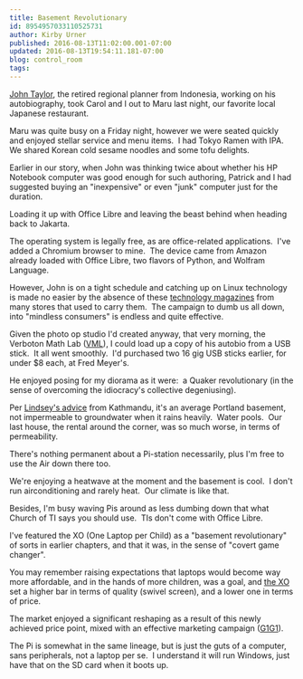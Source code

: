 ```yaml
---
title: Basement Revolutionary
id: 8954957033110525731
author: Kirby Urner
published: 2016-08-13T11:02:00.001-07:00
updated: 2016-08-13T19:54:11.181-07:00
blog: control_room
tags: 
---
```


[](https://www.flickr.com/photos/kirbyurner/28870070971/in/dateposted-public/)

[](http://mybizmo.blogspot.com/2016/08/morning-walk.html)

[John Taylor](http://mybizmo.blogspot.com/2016/08/morning-walk.html), the retired regional planner from Indonesia, working on his autobiography, took Carol and I out to Maru last night, our favorite local Japanese restaurant.   

Maru was quite busy on a Friday night, however we were seated quickly and enjoyed stellar service and menu items.  I had Tokyo Ramen with IPA.  We shared Korean cold sesame noodles and some tofu delights.

Earlier in our story, when John was thinking twice about whether his HP Notebook computer was good enough for such authoring, Patrick and I had suggested buying an "inexpensive" or even "junk" computer just for the duration.

Loading it up with Office Libre and leaving the beast behind when heading back to Jakarta.

The operating system is legally free, as are office-related applications.  I've added a Chromium browser to mine.  The device came from Amazon already loaded with Office Libre, two flavors of Python, and Wolfram Language.

However, John is on a tight schedule and catching up on Linux technology is made no easier by the absence of these [technology magazines](http://mybizmo.blogspot.com/2016/08/suicide-squad-movie-review.html) from many stores that used to carry them.  The campaign to dumb us all down, into "mindless consumers" is endless and quite effective.

Given the photo op studio I'd created anyway, that very morning, the Verboton Math Lab ([VML](http://worldgame.blogspot.com/2016/08/vml-verboten-math-lab.html)), I could load up a copy of his autobio from a USB stick.  It all went smoothly.  I'd purchased two 16 gig USB sticks earlier, for under $8 each, at Fred Meyer's.

He enjoyed posing for my diorama as it were:  a Quaker revolutionary (in the sense of overcoming the idiocracy's collective degeniusing).

Per [Lindsey's advice](http://mybizmo.blogspot.com/2014/11/recapping-story.html) from Kathmandu, it's an average Portland basement, not impermeable to groundwater when it rains heavily.  Water pools.  Our last house, the rental around the corner, was so much worse, in terms of permeability.

There's nothing permanent about a Pi-station necessarily, plus I'm free to use the Air down there too.

We're enjoying a heatwave at the moment and the basement is cool.  I don't run airconditioning and rarely heat.  Our climate is like that.

Besides, I'm busy waving Pis around as less dumbing down that what Church of TI says you should use.  TIs don't come with Office Libre.

I've featured the XO (One Laptop per Child) as a "basement revolutionary" of sorts in earlier chapters, and that it was, in the sense of "covert game changer". 

You may remember raising expectations that laptops would become way more affordable, and in the hands of more children, was a goal, and [the XO](http://controlroom.blogspot.com/2008/01/silicon-forest-news.html) set a higher bar in terms of quality (swivel screen), and a lower one in terms of price.

The market enjoyed a significant reshaping as a result of this newly achieved price point, mixed with an effective marketing campaign ([G1G1](http://worldgame.blogspot.com/2009/01/saving-children.html)).

The Pi is somewhat in the same lineage, but is just the guts of a computer, sans peripherals, not a laptop per se.  I understand it will run Windows, just have that on the SD card when it boots up. 

[](https://www.flickr.com/photos/kirbyurner/28330143123/in/dateposted-public/)